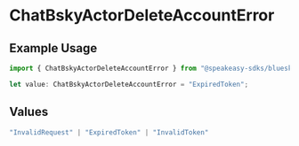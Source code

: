 # ChatBskyActorDeleteAccountError

## Example Usage

```typescript
import { ChatBskyActorDeleteAccountError } from "@speakeasy-sdks/bluesky/models/errors";

let value: ChatBskyActorDeleteAccountError = "ExpiredToken";
```

## Values

```typescript
"InvalidRequest" | "ExpiredToken" | "InvalidToken"
```
